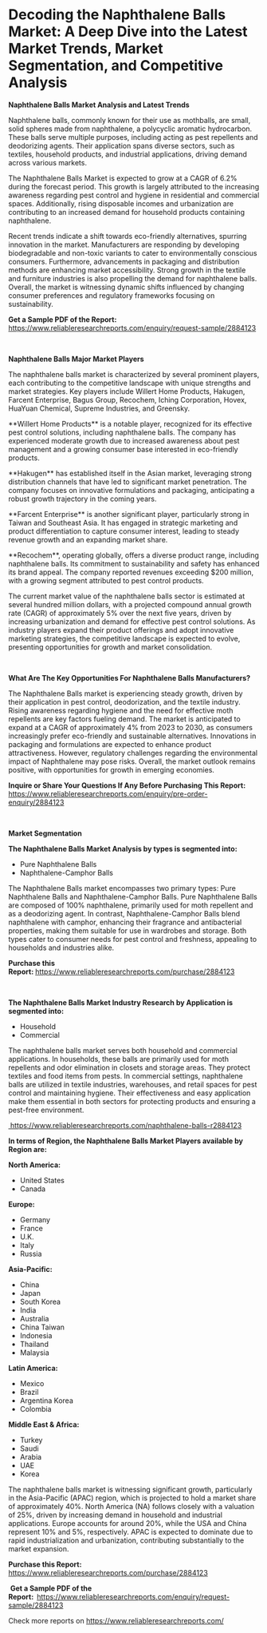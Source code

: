 <p><h1>Decoding the Naphthalene Balls Market: A Deep Dive into the Latest Market Trends, Market Segmentation, and Competitive Analysis</h1></p><p><strong>Naphthalene Balls Market Analysis and Latest Trends</strong></p>
<p><p>Naphthalene balls, commonly known for their use as mothballs, are small, solid spheres made from naphthalene, a polycyclic aromatic hydrocarbon. These balls serve multiple purposes, including acting as pest repellents and deodorizing agents. Their application spans diverse sectors, such as textiles, household products, and industrial applications, driving demand across various markets.</p><p>The Naphthalene Balls Market is expected to grow at a CAGR of 6.2% during the forecast period. This growth is largely attributed to the increasing awareness regarding pest control and hygiene in residential and commercial spaces. Additionally, rising disposable incomes and urbanization are contributing to an increased demand for household products containing naphthalene.</p><p>Recent trends indicate a shift towards eco-friendly alternatives, spurring innovation in the market. Manufacturers are responding by developing biodegradable and non-toxic variants to cater to environmentally conscious consumers. Furthermore, advancements in packaging and distribution methods are enhancing market accessibility. Strong growth in the textile and furniture industries is also propelling the demand for naphthalene balls. Overall, the market is witnessing dynamic shifts influenced by changing consumer preferences and regulatory frameworks focusing on sustainability.</p></p>
<p><strong>Get a Sample PDF of the Report:&nbsp;</strong> <a href="https://www.reliableresearchreports.com/enquiry/request-sample/2884123?utm_campaign=2930&utm_medium=2&utm_source=Github&utm_content=ia&utm_term=13032025&utm_id=naphthalene-balls">https://www.reliableresearchreports.com/enquiry/request-sample/2884123</a></p>
<p>&nbsp;</p>
<p><strong>Naphthalene Balls Major Market Players</strong></p>
<p><p>The naphthalene balls market is characterized by several prominent players, each contributing to the competitive landscape with unique strengths and market strategies. Key players include Willert Home Products, Hakugen, Farcent Enterprise, Bagus Group, Recochem, Iching Corporation, Hovex, HuaYuan Chemical, Supreme Industries, and Greensky.</p><p>**Willert Home Products** is a notable player, recognized for its effective pest control solutions, including naphthalene balls. The company has experienced moderate growth due to increased awareness about pest management and a growing consumer base interested in eco-friendly products. </p><p>**Hakugen** has established itself in the Asian market, leveraging strong distribution channels that have led to significant market penetration. The company focuses on innovative formulations and packaging, anticipating a robust growth trajectory in the coming years.</p><p>**Farcent Enterprise** is another significant player, particularly strong in Taiwan and Southeast Asia. It has engaged in strategic marketing and product differentiation to capture consumer interest, leading to steady revenue growth and an expanding market share.</p><p>**Recochem**, operating globally, offers a diverse product range, including naphthalene balls. Its commitment to sustainability and safety has enhanced its brand appeal. The company reported revenues exceeding $200 million, with a growing segment attributed to pest control products.</p><p>The current market value of the naphthalene balls sector is estimated at several hundred million dollars, with a projected compound annual growth rate (CAGR) of approximately 5% over the next five years, driven by increasing urbanization and demand for effective pest control solutions. As industry players expand their product offerings and adopt innovative marketing strategies, the competitive landscape is expected to evolve, presenting opportunities for growth and market consolidation.</p></p>
<p>&nbsp;</p>
<p><strong>What Are The Key Opportunities For Naphthalene Balls Manufacturers?</strong></p>
<p><p>The Naphthalene Balls market is experiencing steady growth, driven by their application in pest control, deodorization, and the textile industry. Rising awareness regarding hygiene and the need for effective moth repellents are key factors fueling demand. The market is anticipated to expand at a CAGR of approximately 4% from 2023 to 2030, as consumers increasingly prefer eco-friendly and sustainable alternatives. Innovations in packaging and formulations are expected to enhance product attractiveness. However, regulatory challenges regarding the environmental impact of Naphthalene may pose risks. Overall, the market outlook remains positive, with opportunities for growth in emerging economies.</p></p>
<p><strong>Inquire or Share Your Questions If Any Before Purchasing This Report:</strong> <a href="https://www.reliableresearchreports.com/enquiry/pre-order-enquiry/2884123?utm_campaign=2930&utm_medium=2&utm_source=Github&utm_content=ia&utm_term=13032025&utm_id=naphthalene-balls">https://www.reliableresearchreports.com/enquiry/pre-order-enquiry/2884123</a></p>
<p>&nbsp;</p>
<p><strong>Market Segmentation</strong></p>
<p><strong>The Naphthalene Balls Market Analysis by types is segmented into:</strong></p>
<p><ul><li> Pure Naphthalene Balls</li><li>Naphthalene-Camphor Balls</li></ul></p>
<p><p>The Naphthalene Balls market encompasses two primary types: Pure Naphthalene Balls and Naphthalene-Camphor Balls. Pure Naphthalene Balls are composed of 100% naphthalene, primarily used for moth repellent and as a deodorizing agent. In contrast, Naphthalene-Camphor Balls blend naphthalene with camphor, enhancing their fragrance and antibacterial properties, making them suitable for use in wardrobes and storage. Both types cater to consumer needs for pest control and freshness, appealing to households and industries alike.</p></p>
<p><strong>Purchase this Report:&nbsp;</strong><a href="https://www.reliableresearchreports.com/purchase/2884123?utm_campaign=2930&utm_medium=2&utm_source=Github&utm_content=ia&utm_term=13032025&utm_id=naphthalene-balls">https://www.reliableresearchreports.com/purchase/2884123</a></p>
<p>&nbsp;</p>
<p><strong>The Naphthalene Balls Market Industry Research by Application is segmented into:</strong></p>
<p><ul><li>Household</li><li>Commercial</li></ul></p>
<p><p>The naphthalene balls market serves both household and commercial applications. In households, these balls are primarily used for moth repellents and odor elimination in closets and storage areas. They protect textiles and food items from pests. In commercial settings, naphthalene balls are utilized in textile industries, warehouses, and retail spaces for pest control and maintaining hygiene. Their effectiveness and easy application make them essential in both sectors for protecting products and ensuring a pest-free environment.</p></p>
<p><a href="https://www.reliableresearchreports.com/naphthalene-balls-r2884123?utm_campaign=2930&utm_medium=2&utm_source=Github&utm_content=ia&utm_term=13032025&utm_id=naphthalene-balls">&nbsp;https://www.reliableresearchreports.com/naphthalene-balls-r2884123</a></p>
<p><strong>In terms of Region, the Naphthalene Balls Market Players available by Region are:</strong></p>
<p>
    <p> <strong> North America: </strong>
        <ul>
            <li>United States</li>
            <li>Canada</li>
        </ul>
        </p> 
    <p> <strong> Europe: </strong>
        <ul>
            <li>Germany</li>
            <li>France</li>
            <li>U.K.</li>
            <li>Italy</li>
            <li>Russia</li>
        </ul>
        </p> 
    <p> <strong> Asia-Pacific: </strong>
        <ul>
            <li>China</li>
            <li>Japan</li>
            <li>South Korea</li>
            <li>India</li>
            <li>Australia</li>
            <li>China Taiwan</li>
            <li>Indonesia</li>
            <li>Thailand</li>
            <li>Malaysia</li>
        </ul>
        </p> 
    <p> <strong> Latin America: </strong>
        <ul>
            <li>Mexico</li>
            <li>Brazil</li>
            <li>Argentina Korea</li>
            <li>Colombia</li>
        </ul>
        </p> 
    <p> <strong> Middle East & Africa: </strong>
        <ul>
            <li>Turkey</li>
            <li>Saudi</li>
            <li>Arabia</li>
            <li>UAE</li>
            <li>Korea</li>
        </ul>
    </p>
    </p>
<p><p>The naphthalene balls market is witnessing significant growth, particularly in the Asia-Pacific (APAC) region, which is projected to hold a market share of approximately 40%. North America (NA) follows closely with a valuation of 25%, driven by increasing demand in household and industrial applications. Europe accounts for around 20%, while the USA and China represent 10% and 5%, respectively. APAC is expected to dominate due to rapid industrialization and urbanization, contributing substantially to the market expansion.</p></p>
<p><strong>Purchase this Report: </strong><a href="https://www.reliableresearchreports.com/purchase/2884123?utm_campaign=2930&utm_medium=2&utm_source=Github&utm_content=ia&utm_term=13032025&utm_id=naphthalene-balls">https://www.reliableresearchreports.com/purchase/2884123</a></p>
<p>&nbsp;<strong>Get a Sample PDF of the Report:&nbsp;&nbsp;</strong><a href="https://www.reliableresearchreports.com/enquiry/request-sample/2884123?utm_campaign=2930&utm_medium=2&utm_source=Github&utm_content=ia&utm_term=13032025&utm_id=naphthalene-balls">https://www.reliableresearchreports.com/enquiry/request-sample/2884123</a></p>
<p><strong></strong></p>
<p>Check more reports on <a href="https://www.reliableresearchreports.com/?utm_campaign=2930&utm_medium=2&utm_source=Github&utm_content=ia&utm_term=13032025&utm_id=naphthalene-balls">https://www.reliableresearchreports.com/</a></p>